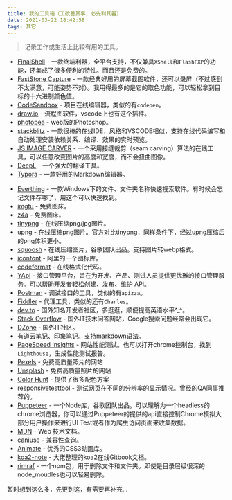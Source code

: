 ```yaml
---
title: 我的工具箱（工欲善其事，必先利其器）
date: 2021-03-22 18:42:58
tags: 其它
---
```

> 记录工作或生活上比较有用的工具。

- [FinalShell](http://www.hostbuf.com/t/988.html) - 一款终端利器，全平台支持，不仅兼具`XShell`和`FlashFXP`的功能，还集成了很多便利的特性。而且还是免费的。
- [FastStone Capture](http://www.faststonecapture.com) - 一款经典好用的屏幕截图软件，还可以录屏（不过感到不太满意，可能姿势不对）。我用得最多的是它的取色功能，可以轻松拿到目标的十六进制颜色值。
- [CodeSandbox](https://codesandbox.io/) - 项目在线编辑器，类似的有`codepen`。
- [draw.io](https://draw.io) - 流程图软件，vscode上也有这个插件。
- [photopea](https://www.photopea.com/) - web版的Photoshop。
- [stackblitz](https://stackblitz.com/) - 一款很棒的在线IDE，风格和VSCODE相似，支持在线代码编写和自动处理安装依赖关系、编译、效果的实时预览。
- [JS IMAGE CARVER](https://trekhleb.dev/js-image-carver/) - 一个采用接缝裁剪（seam carving）算法的在线工具，可以任意改变图片的高度和宽度，而不会扭曲图像。
- [DeepL](https://www.deepl.com/translator) - 一个强大的翻译工具。
- [Typora](https://www.typora.io/) - 一款好用的Markdown编辑器。
<!--more-->
- [Everthing](https://www.voidtools.com/zh-cn/) - 一款Windows下的文件、文件夹名称快速搜索软件。有时候会忘记文件存哪了，用这个可以快速找到。
- [imgtu](https://imgtu.com/) - 免费图床。
- [z4a](https://www.z4a.net/) - 免费图床。
- [tinypng](https://tinypng.com/) - 在线压缩png/jpg图片。
- [upng](http://upng.photopea.com/) - 在线压缩png图片。官方对比tinypng，同样条件下，经过upng压缩后的png体积更小。
- [squoosh](https://squoosh.app/) - 在线压缩图片，谷歌团队出品。支持图片转webp格式。
- [iconfont](https://www.iconfont.cn/) - 阿里的一个图标库。
- [codeformat](https://tool.oschina.net/codeformat/html) - 在线格式化代码。
- [YApi](https://hellosean1025.github.io/yapi/index.html) - 接口管理平台，旨在为开发、产品、测试人员提供更优雅的接口管理服务。可以帮助开发者轻松创建、发布、维护 API。
- [Postman](https://hellosean1025.github.io/yapi/index.html) - 调试接口的工具，类似的有`apizza`。
- [Fiddler](https://www.telerik.com/fiddler) - 代理工具，类似的还有`Charles`。
- [dev.to](http://dev.to/) - 国外知名开发者社区，多逛逛，顺便提高英语水平^_^。
- [Stack Overflow](https://stackoverflow.com/) - 国外IT技术问答网站，Google搜索问题经常会出现它。
- [DZone](https://dzone.com/) - 国外IT社区。
- 有道云笔记、印象笔记。支持markdown语法。
- [PageSpeed Insights](https://developers.google.cn/speed/pagespeed/insights/) - 网站性能测试。也可以打开chrome控制台，找到`Lighthouse`，生成性能测试报告。
- [Pexels](https://www.pexels.com) - 免费高质量照片的网站
- [Unsplash](https://unsplash.com/) - 免费高质量照片的网站
- [Color Hunt](https://colorhunt.co/) - 提供了很多配色方案
- [responsivetesttool](http://responsivetesttool.com/) - 测试网页在不同的分辨率的显示情况。曾经的QA同事推荐的。
- [Puppeteer](https://pptr.dev/) - 一个Node库，谷歌团队出品。可以理解为一个headless的chrome浏览器，你可以通过Puppeteer的提供的api直接控制Chrome模拟大部分用户操作来进行UI Test或者作为爬虫访问页面来收集数据。
- [MDN](https://developer.mozilla.org/zh-CN/docs/Web/JavaScript) - Web 技术文档。
- [caniuse](https://caniuse.com/) - 兼容性查询。
- [Animate](https://www.html5tricks.com/demo/css3-animate-css/index.html) - 优秀的CSS3动画库。
- [koa2-note](https://chenshenhai.github.io/koa2-note/) - 大佬整理的koa2在线Gitbook文档。
- [rimraf](https://www.npmjs.com/package/rimraf) - 一个npm包，用于删除文件和文件夹。即使是目录层级很深的node_moudles也可以轻易删除。




暂时想到这么多，先更到这，有需要再补充...